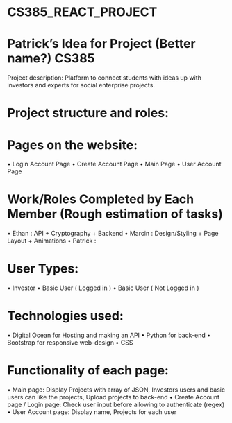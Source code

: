 # CS385_REACT_PROJECT


# Patrick’s Idea for Project (Better name?) CS385

Project description: 
Platform to connect students with ideas up with investors and experts for social enterprise projects.
# Project structure and roles: 
  # Pages on the website:
  •	Login Account Page
  •	Create Account Page
  •	Main Page
  •	User Account Page
  # Work/Roles Completed by Each Member (Rough estimation of tasks)
  •	Ethan : API + Cryptography + Backend
  •	Marcin : Design/Styling + Page Layout + Animations
  •	Patrick :  
  # User Types:
  •	Investor
  •	Basic User ( Logged in )
  •	Basic User ( Not Logged in )
  # Technologies used:
  •	Digital Ocean for Hosting and making an API
  •	Python for back-end
  •	Bootstrap for responsive web-design
  •	CSS
  # Functionality of each page:
  •	Main page: Display Projects with array of JSON, Investors users and basic users can like the projects, Upload projects to back-end
  •	Create Account page / Login page: Check user input before allowing to authenticate (regex)
  •	User Account page: Display name, Projects for each user 




